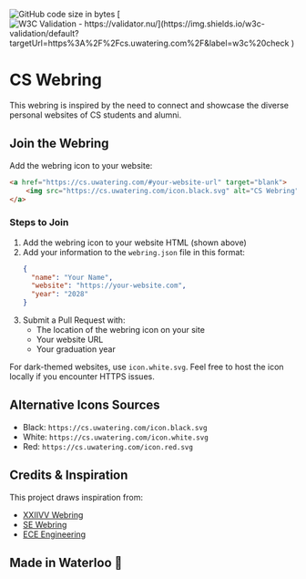 ![GitHub code size in bytes](https://img.shields.io/github/languages/code-size/JusGu/uwatering.svg)
[![W3C Validation - https://validator.nu/](https://img.shields.io/w3c-validation/default?targetUrl=https%3A%2F%2Fcs.uwatering.com%2F&label=w3c%20check
)](https://validator.nu/?doc=https%3A%2F%2Fcs.uwatering.com%2F)
# CS Webring

This webring is inspired by the need to connect and showcase the diverse personal websites of CS students and alumni.

## Join the Webring

Add the webring icon to your website:

```html
<a href="https://cs.uwatering.com/#your-website-url" target="blank">
    <img src="https://cs.uwatering.com/icon.black.svg" alt="CS Webring"/>
</a>
```

### Steps to Join

1) Add the webring icon to your website HTML (shown above)
2) Add your information to the `webring.json` file in this format:
   ```json
   {
     "name": "Your Name",
     "website": "https://your-website.com",
     "year": "2028"
   }
   ```
3) Submit a Pull Request with:
   - The location of the webring icon on your site
   - Your website URL
   - Your graduation year

For dark-themed websites, use `icon.white.svg`. Feel free to host the icon locally if you encounter HTTPS issues.

## Alternative Icons Sources
- Black: `https://cs.uwatering.com/icon.black.svg`
- White: `https://cs.uwatering.com/icon.white.svg`
- Red: `https://cs.uwatering.com/icon.red.svg`

## Credits & Inspiration

This project draws inspiration from:
- [XXIIVV Webring](https://webring.xxiivv.com/)
- [SE Webring](https://se-webring.xyz/)
- [ECE Engineering](https://ece.engineering/)

## Made in Waterloo 🍁
